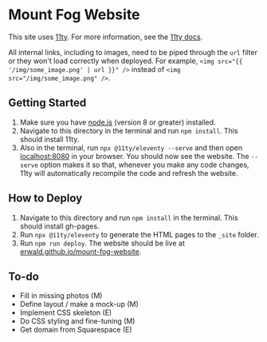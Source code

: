 # Mount Fog Website

This site uses [11ty](https://www.11ty.io/). For more information, see the [11ty docs](https://www.11ty.io/docs/).

All internal links, including to images, need to be piped through the `url` filter or they won't load correctly when deployed. For example, `<img src="{{ '/img/some_image.png' | url }}" />` instead of `<img src="/img/some_image.png" />`.

## Getting Started

1. Make sure you have [node.js](https://nodejs.org/en/) (version 8 or greater) installed.
2. Navigate to this directory in the terminal and run `npm install`. This should install 11ty.
3. Also in the terminal, run `npx @11ty/eleventy --serve` and then open [localhost:8080](http://localhost:8080/) in your browser. You should now see the website. The `--serve` option makes it so that, whenever you make any code changes, 11ty will automatically recompile the code and refresh the website.

## How to Deploy

1. Navigate to this directory and run `npm install` in the terminal. This should install gh-pages.
2. Run `npx @11ty/eleventy` to generate the HTML pages to the `_site` folder.
3. Run `npm run deploy`. The website should be live at [erwald.github.io/mount-fog-website](https://erwald.github.io/mount-fog-website/).

## To-do

- Fill in missing photos (M)
- Define layout / make a mock-up (M)
- Implement CSS skeleton (E)
- Do CSS styling and fine-tuning (M)
- Get domain from Squarespace (E)
